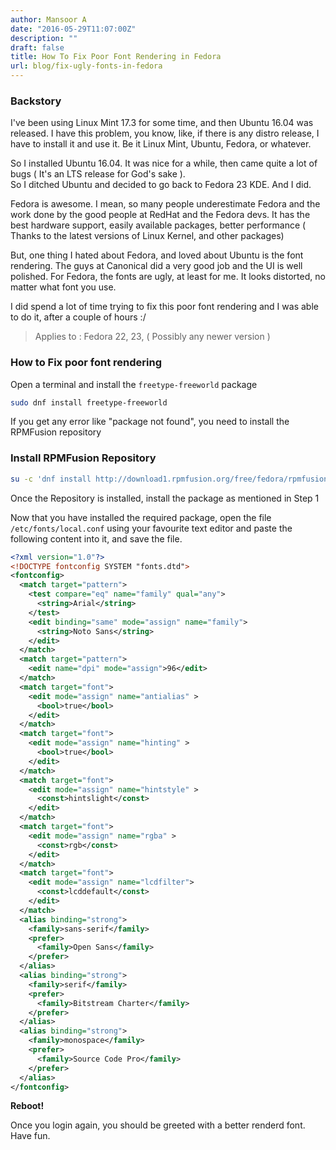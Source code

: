 ```yaml
---
author: Mansoor A
date: "2016-05-29T11:07:00Z"
description: ""
draft: false
title: How To Fix Poor Font Rendering in Fedora
url: blog/fix-ugly-fonts-in-fedora
---
```



### Backstory
I've been using Linux Mint 17.3 for some time, and then Ubuntu 16.04 was released. I have this problem, you know,
like, if there is any distro release, I have to install it and use it. Be it Linux Mint, Ubuntu, Fedora, or whatever. 

So I installed Ubuntu 16.04. It was nice for a while, then came quite a lot of bugs ( It's an LTS release for God's sake ).  
So I ditched Ubuntu and decided to go back to Fedora 23 KDE. And I did. 

Fedora is awesome. I mean, so many people underestimate Fedora and the work done by the good people at RedHat and the Fedora devs. 
It has the best hardware support, easily available packages, better performance ( Thanks to the latest versions of Linux Kernel, and other packages)

But, one thing I hated about Fedora, and loved about Ubuntu is the font rendering. The guys at Canonical did a very good job and
the UI is well polished. For Fedora, the fonts are ugly, at least for me. It looks distorted, no matter what font you use.

I did spend a lot of time trying to fix this poor font rendering and I was able to do it, after a couple of hours :/  

> Applies to : Fedora 22, 23, ( Possibly any newer version )

### How to Fix poor font rendering

Open a terminal and install the `freetype-freeworld` package
```bash
sudo dnf install freetype-freeworld
```

If you get any error like "package not found", you need to install the RPMFusion repository

### Install RPMFusion Repository 


```bash
su -c 'dnf install http://download1.rpmfusion.org/free/fedora/rpmfusion-free-release-$(rpm -E %fedora).noarch.rpm http://download1.rpmfusion.org/nonfree/fedora/rpmfusion-nonfree-release-$(rpm -E %fedora).noarch.rpm'
```

Once the Repository is installed, install the package as mentioned in Step 1

Now that you have installed the required package, open the file `/etc/fonts/local.conf` using your favourite text editor and paste the following content into it, and save the file.


```xml
<?xml version="1.0"?>
<!DOCTYPE fontconfig SYSTEM "fonts.dtd">
<fontconfig>
  <match target="pattern">
    <test compare="eq" name="family" qual="any">
      <string>Arial</string>
    </test>
    <edit binding="same" mode="assign" name="family">
      <string>Noto Sans</string>
    </edit>
  </match>
  <match target="pattern">
    <edit name="dpi" mode="assign">96</edit>
  </match>
  <match target="font">
    <edit mode="assign" name="antialias" >
      <bool>true</bool>
    </edit>
  </match>
  <match target="font">
    <edit mode="assign" name="hinting" >
      <bool>true</bool>
    </edit>
  </match>
  <match target="font">
    <edit mode="assign" name="hintstyle" >
      <const>hintslight</const>
    </edit>
  </match>
  <match target="font">
    <edit mode="assign" name="rgba" >
      <const>rgb</const>
    </edit>
  </match>
  <match target="font">
    <edit mode="assign" name="lcdfilter">
      <const>lcddefault</const>
    </edit>
  </match>
  <alias binding="strong">
    <family>sans-serif</family>
    <prefer>
      <family>Open Sans</family>
    </prefer>
  </alias>
  <alias binding="strong">
    <family>serif</family>
    <prefer>
      <family>Bitstream Charter</family>
    </prefer>
  </alias>
  <alias binding="strong">
    <family>monospace</family>
    <prefer>
      <family>Source Code Pro</family>
    </prefer>
  </alias>
</fontconfig>
```


**Reboot!**

Once you login again, you should be greeted with a better renderd font. Have fun.
